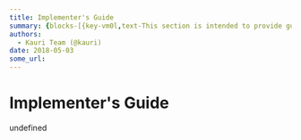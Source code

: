 ```yaml
---
title: Implementer's Guide
summary: {blocks-[{key-vm0l,text-This section is intended to provide guidance for anyone wanting to implement tools and applications that use ENS, or custom resolvers within ENS.,type-unstyled,depth-0,inlineStyleRanges-,entityRanges-,data-{}},{key-ae3ao,text-Writing a resolver,type-header-two,depth-0,inlineStyleRanges-,entityRanges-,data-{}},{key-askor,text-Resolvers are specified in EIP137. A resolver must implement the following method-,type-unstyled,depth-0,inlineStyleRanges-,entityRanges-[{offset-27,
authors:
  - Kauri Team (@kauri)
date: 2018-05-03
some_url: 
---
```


# Implementer's Guide

undefined